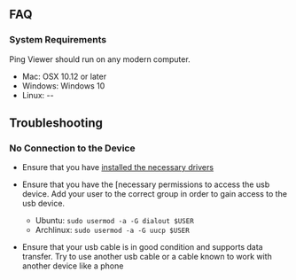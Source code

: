 ## FAQ

### System Requirements

Ping Viewer should run on any modern computer.

- Mac: OSX 10.12 or later
- Windows: Windows 10
- Linux: --

## Troubleshooting

### No Connection to the Device

- Ensure that you have [installed the necessary drivers](home#installing-and-running-the-application)
- Ensure that you have the [necessary permissions to access the usb device. Add your user to the correct group in order to gain access to the usb device.

   - Ubuntu: `sudo usermod -a -G dialout $USER`
   - Archlinux: `sudo usermod -a -G uucp $USER`

- Ensure that your usb cable is in good condition and supports data transfer. Try to use another usb cable or a cable known to work with another device like a phone
